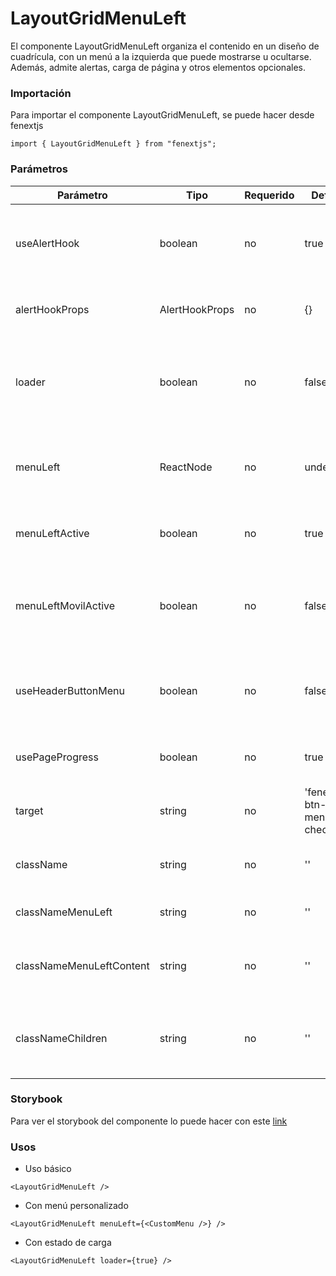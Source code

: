 # LayoutGridMenuLeft

El componente LayoutGridMenuLeft organiza el contenido en un diseño de cuadrícula, con un menú a la izquierda que puede mostrarse u ocultarse. Además, admite alertas, carga de página y otros elementos opcionales.

### Importación

Para importar el componente LayoutGridMenuLeft, se puede hacer desde fenextjs

```tsx copy
import { LayoutGridMenuLeft } from "fenextjs";
```

### Parámetros

| Parámetro                | Tipo           | Requerido | Default                    | Descripcion                                                                   |
| ------------------------ | -------------- | --------- | -------------------------- | ----------------------------------------------------------------------------- |
| useAlertHook             | boolean        | no        | true                       | Indica si se debe renderizar el componente de alerta (AlertHook).             |
| alertHookProps           | AlertHookProps | no        | \{\}                       | Propiedades para configurar el AlertHook.                                     |
| loader                   | boolean        | no        | false                      | Indica si la página está en estado de carga, mostrando un indicador de carga. |
| menuLeft                 | ReactNode      | no        | undefined                  | Contenido que se renderiza en el menú izquierdo del layout.                   |
| menuLeftActive           | boolean        | no        | true                       | Indica si el menú izquierdo está activo.                                      |
| menuLeftMovilActive      | boolean        | no        | false                      | Indica si el menú izquierdo está activo en dispositivos móviles.              |
| useHeaderButtonMenu      | boolean        | no        | false                      | Permite mostrar un botón en el encabezado para alternar el menú.              |
| usePageProgress          | boolean        | no        | true                       | Habilita una barra de progreso de la página.                                  |
| target                   | string         | no        | 'fenext-btn-menu-checkbox' | El objetivo del botón en el menú.                                             |
| className                | string         | no        | ''                         | Clase CSS para el componente principal.                                       |
| classNameMenuLeft        | string         | no        | ''                         | Clase CSS para el menú izquierdo.                                             |
| classNameMenuLeftContent | string         | no        | ''                         | Clase CSS para el contenido del menú izquierdo.                               |
| classNameChildren        | string         | no        | ''                         | Clase CSS para el contenedor de los hijos del componente.                     |

### Storybook

Para ver el storybook del componente lo puede hacer con este [link](https://fenextjs-component-storybook.vercel.app/?path=/story/layout-layoutgridmenuleft--index)

### Usos

- Uso básico

```tsx copy
<LayoutGridMenuLeft />
```

- Con menú personalizado

```tsx copy
<LayoutGridMenuLeft menuLeft={<CustomMenu />} />
```

- Con estado de carga

```tsx copy
<LayoutGridMenuLeft loader={true} />
```
